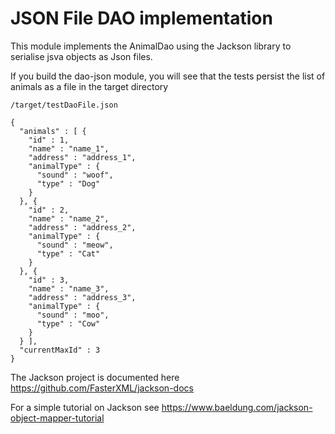 # JSON File DAO implementation

This module implements the AnimalDao using the Jackson library to serialise jsva objects as Json files.

If you build the dao-json module, you will see that the tests persist the list of animals as a file in the target directory

```
/target/testDaoFile.json

{
  "animals" : [ {
    "id" : 1,
    "name" : "name_1",
    "address" : "address_1",
    "animalType" : {
      "sound" : "woof",
      "type" : "Dog"
    }
  }, {
    "id" : 2,
    "name" : "name_2",
    "address" : "address_2",
    "animalType" : {
      "sound" : "meow",
      "type" : "Cat"
    }
  }, {
    "id" : 3,
    "name" : "name_3",
    "address" : "address_3",
    "animalType" : {
      "sound" : "moo",
      "type" : "Cow"
    }
  } ],
  "currentMaxId" : 3
}
```

The Jackson project is documented here https://github.com/FasterXML/jackson-docs

For a simple tutorial on Jackson see https://www.baeldung.com/jackson-object-mapper-tutorial


